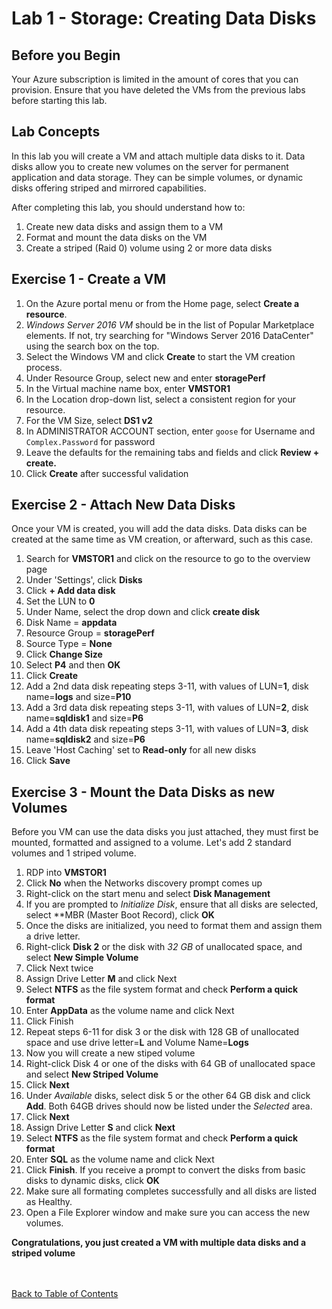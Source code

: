 # Lab 1 - Storage: Creating Data Disks


## Before you Begin

Your Azure subscription is limited in the amount of cores that you can provision.  Ensure that you have deleted the VMs from the previous labs before starting this lab. 


## Lab Concepts

In this lab you will create a VM and attach multiple data disks to it.  Data disks allow you to create new volumes on the server for permanent application and data storage.  They can be simple volumes, or dynamic disks offering striped and mirrored capabilities.  


After completing this lab, you should understand how to:
1. Create new data disks and assign them to a VM
2. Format and mount the data disks on the VM
3. Create a striped (Raid 0) volume using 2 or more data disks



## Exercise 1 - Create a VM 


1. On the Azure portal menu or from the Home page, select **Create a resource**.
2. *Windows Server 2016 VM* should be in the list of Popular Marketplace elements. If not, try searching for "Windows Server 2016 DataCenter" using the search box on the top.
3. Select the Windows VM and click **Create** to start the VM creation process.
4. Under Resource Group, select new and enter **storagePerf**
5. In the Virtual machine name box, enter **VMSTOR1**
6. In the Location drop-down list, select a consistent region for your resource.
7. For the VM Size, select **DS1 v2**
8. In ADMINISTRATOR ACCOUNT section, enter `goose` for Username and `Complex.Password` for password
9. Leave the defaults for the remaining tabs and fields and click **Review + create.**
10. Click **Create** after successful validation


## Exercise 2 - Attach New Data Disks
Once your VM is created, you will add the data disks. Data disks can be created at the same time as VM creation, or afterward, such as this case.

1. Search for **VMSTOR1** and click on the resource to go to the overview page
2. Under 'Settings', click **Disks**
3. Click **+ Add data disk**
4. Set the LUN to **0**
5. Under Name, select the drop down and click **create disk**
6. Disk Name = **appdata**
7. Resource Group = **storagePerf**
8. Source Type = **None**
9. Click **Change Size**
10. Select **P4** and then **OK**
11. Click **Create**
12. Add a 2nd data disk repeating steps 3-11, with values of LUN=**1**, disk name=**logs** and size=**P10**
13. Add a 3rd data disk repeating steps 3-11, with values of LUN=**2**, disk name=**sqldisk1** and size=**P6**
14. Add a 4th data disk repeating steps 3-11, with values of LUN=**3**, disk name=**sqldisk2** and size=**P6**
15. Leave 'Host Caching' set to **Read-only** for all new disks
16. Click **Save**


## Exercise 3 - Mount the Data Disks as new Volumes
Before you VM can use the data disks you just attached, they must first be mounted, formatted and assigned to a volume.  Let's add 2 standard volumes and 1 striped volume.

1. RDP into **VMSTOR1**
2. Click **No** when the Networks discovery prompt comes up
3. Right-click on the start menu and select **Disk Management**
4. If you are prompted to *Initialize Disk*, ensure that all disks are selected, select **MBR (Master Boot Record), click **OK**
5. Once the disks are initialized, you need to format them and assign them a drive letter.
6. Right-click **Disk 2** or the disk with *32 GB* of unallocated space, and select **New Simple Volume**
7. Click Next twice
8. Assign Drive Letter **M** and click Next
9. Select **NTFS** as the file system format and check **Perform a quick format**
10. Enter **AppData** as the volume name and click Next
11. Click Finish
12. Repeat steps 6-11 for disk 3 or the disk with 128 GB of unallocated space and use drive letter=**L** and Volume Name=**Logs**
13. Now you will create a new stiped volume
14. Right-click Disk 4 or one of the disks with 64 GB of unallocated space and select **New Striped Volume**
15. Click **Next**
16. Under *Available* disks, select disk 5 or the other 64 GB disk and click **Add**.  Both 64GB drives should now be listed under the *Selected* area.
17. Click **Next**
18. Assign Drive Letter **S** and click **Next**
19. Select **NTFS** as the file system format and check **Perform a quick format**
20. Enter **SQL** as the volume name and click Next
21. Click **Finish**.  If you receive a prompt to convert the disks from basic disks to dynamic disks, click **OK**
22. Make sure all formating completes successfully and all disks are listed as Healthy.
24. Open a File Explorer window and make sure you can access the new volumes.

**Congratulations, you just created a VM with multiple data disks and a striped volume**


<br></br>
[Back to Table of Contents](./index.md#5-azure-storage)